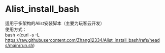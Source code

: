 # Alist_install_bash
适用于多架构的Alist安装脚本（主要为玩客云开发）<br>
使用方式：<br>
bash <(curl -s -L https://raw.githubusercontent.com/Zhang12334/Alist_install_bash/refs/heads/main/run.sh)
